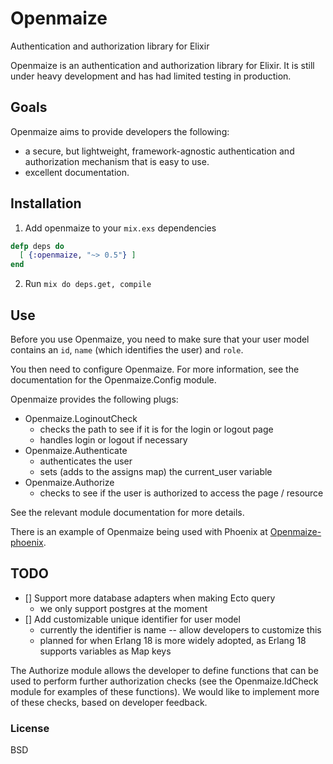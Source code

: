 # Openmaize

Authentication and authorization library for Elixir

Openmaize is an authentication and authorization library for Elixir.
It is still under heavy development and has had limited testing
in production.

## Goals

Openmaize aims to provide developers the following:

* a secure, but lightweight, framework-agnostic authentication and authorization
mechanism that is easy to use.
* excellent documentation.

## Installation

1. Add openmaize to your `mix.exs` dependencies

  ```elixir
  defp deps do
    [ {:openmaize, "~> 0.5"} ]
  end
  ```

2. Run `mix do deps.get, compile`

## Use

Before you use Openmaize, you need to make sure that your user model
contains an `id`, `name` (which identifies the user) and `role`.

You then need to configure Openmaize. For more information, see the documentation
for the Openmaize.Config module.

Openmaize provides the following plugs:

* Openmaize.LoginoutCheck
    * checks the path to see if it is for the login or logout page
    * handles login or logout if necessary
* Openmaize.Authenticate
    * authenticates the user
    * sets (adds to the assigns map) the current_user variable
* Openmaize.Authorize
    * checks to see if the user is authorized to access the page / resource

See the relevant module documentation for more details.

There is an example of Openmaize being used with Phoenix at
[Openmaize-phoenix](https://github.com/riverrun/openmaize-phoenix).

## TODO

* [] Support more database adapters when making Ecto query
    * we only support postgres at the moment
* [] Add customizable unique identifier for user model
    * currently the identifier is name -- allow developers to customize this
    * planned for when Erlang 18 is more widely adopted, as Erlang 18 supports variables as Map keys

The Authorize module allows the developer to define functions that can be used
to perform further authorization checks (see the Openmaize.IdCheck
module for examples of these functions). We would like to implement more
of these checks, based on developer feedback.

### License

BSD
